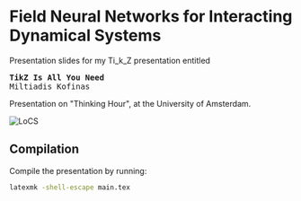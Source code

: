 #  Field Neural Networks for Interacting Dynamical Systems
Presentation slides for my Ti_k_Z presentation entitled
<pre>
<b>Ti<it>k</it>Z Is All You Need</b>
Miltiadis Kofinas
</pre>
Presentation on "Thinking Hour", at the University of Amsterdam.

![LoCS](figures/particles_in_field.png)

## Compilation

Compile the presentation by running:
```sh
latexmk -shell-escape main.tex
```
